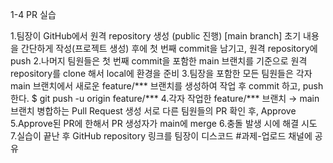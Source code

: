 1-4 PR 실습

1.팀장이 GitHub에서 원격 repository 생성 (public 진행)
[main branch] 초기 내용을 간단하게 작성(프로젝트 생성) 후에 첫 번째 commit을 남기고, 원격 repository에 push
2.나머지 팀원들은 첫 번째 commit을 포함한 main 브랜치를 기준으로 원격 repository를 clone 해서 local에 환경을 준비
3.팀장을 포함한 모든 팀원들은 각자 main 브랜치에서 새로운 feature/*** 브랜치를 생성하여 작업 후 commit 하고, push 한다.
$ git push -u origin feature/***
4.각자 작업한 feature/*** 브랜치 → main 브랜치 병합하는 Pull Request 생성
서로 다른 팀원들의 PR 확인 후, Approve
5.Approve된 PR에 한해서 PR 생성자가 main에 merge
6.충돌 발생 시에 해결 시도
7.실습이 끝난 후 GitHub repository 링크를 팀장이 디스코드 #과제-업로드 채널에 공유
